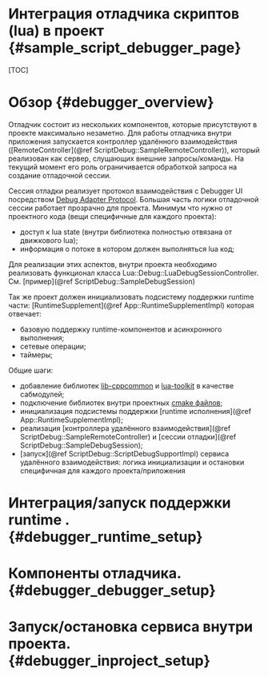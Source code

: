 Интеграция отладчика скриптов (lua) в проект        {#sample_script_debugger_page}
=================

[TOC]

Обзор                     {#debugger_overview}
=====

Отладчик состоит из нескольких компонентов, которые присутствуют в проекте максимально незаметно.
Для работы отладчика внутри приложения запускается контроллер удалённого взаимодействия ([RemoteController](@ref ScriptDebug::SampleRemoteController)), который реализован как сервер, слущающих внешние запросы/команды.
На текущий момент его роль ограничивается обработкой запроса на создание отладочной сессии.

Сессия отладки реализует протокол взаимодействия с Debugger UI посредством [Debug Adapter Protocol](https://microsoft.github.io/debug-adapter-protocol/). Большая часть логики отладочной сессии работает прозрачно для проекта. Минимум что нужно от проектного кода (вещи специфичные для каждого проекта):
* доступ к lua state (внутри библиотека полностью отвязана от движкового lua);
* информация о потоке в котором должен выполняться lua код;

Для реализации этих аспектов, внутри проекта необходимо реализовать функционал класса Lua::Debug::LuaDebugSessionController. См. [пример](@ref ScriptDebug::SampleDebugSession)

Так же проект должен инициализовать подсистему поддержки runtime части: [RuntimeSupplement](@ref App::RuntimeSupplementImpl) которая отвечает:
* базовую поддержку runtime-компонентов и асинхронного выполнения;
* сетевые операции;
* таймеры;

Общие шаги:
* добавление библиотек [lib-cppcommon](https://github.com/Playrix/lib-cppcommon) и [lua-toolkit](https://github.com/Playrix/lua-toolkit) в качестве сабмодулей;
* подключение библиотек внутри проектных [cmake файлов](https://github.com/timofeev-n/runtime-samples/blob/main/CMakeLists.txt);
* инициализация подсистемы поддержки [runtime исполнения](@ref App::RuntimeSupplementImpl);
* реализация [контроллера удалённого взаимодействия](@ref ScriptDebug::SampleRemoteController) и [сессии отладки](@ref ScriptDebug::SampleDebugSession);
* [запуск](@ref ScriptDebug::ScriptDebugSupportImpl) сервиса удалённого взаимодействия: логика инициализации и остановки специфичная для каждого проекта/приложения

Интеграция/запуск поддержки runtime .           {#debugger_runtime_setup}
========


Компоненты отладчика.           {#debugger_debugger_setup}
========


Запуск/остановка сервиса внутри проекта.           {#debugger_inproject_setup}
========